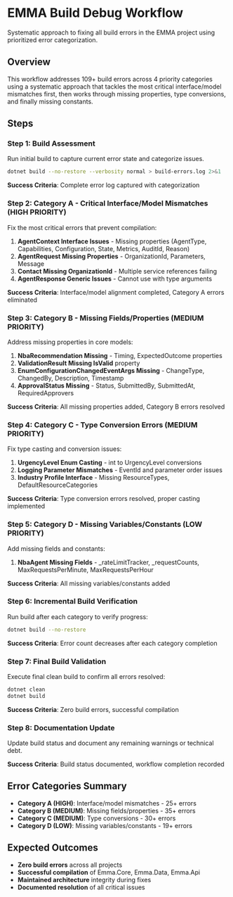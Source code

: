 # EMMA Build Debug Workflow

Systematic approach to fixing all build errors in the EMMA project using prioritized error categorization.

## Overview
This workflow addresses 109+ build errors across 4 priority categories using a systematic approach that tackles the most critical interface/model mismatches first, then works through missing properties, type conversions, and finally missing constants.

## Steps

### Step 1: Build Assessment
Run initial build to capture current error state and categorize issues.

```bash
dotnet build --no-restore --verbosity normal > build-errors.log 2>&1
```

**Success Criteria**: Complete error log captured with categorization

### Step 2: Category A - Critical Interface/Model Mismatches (HIGH PRIORITY)
Fix the most critical errors that prevent compilation:

1. **AgentContext Interface Issues** - Missing properties (AgentType, Capabilities, Configuration, State, Metrics, AuditId, Reason)
2. **AgentRequest Missing Properties** - OrganizationId, Parameters, Message  
3. **Contact Missing OrganizationId** - Multiple service references failing
4. **AgentResponse Generic Issues** - Cannot use with type arguments

**Success Criteria**: Interface/model alignment completed, Category A errors eliminated

### Step 3: Category B - Missing Fields/Properties (MEDIUM PRIORITY)
Address missing properties in core models:

1. **NbaRecommendation Missing** - Timing, ExpectedOutcome properties
2. **ValidationResult Missing IsValid** property
3. **EnumConfigurationChangedEventArgs Missing** - ChangeType, ChangedBy, Description, Timestamp
4. **ApprovalStatus Missing** - Status, SubmittedBy, SubmittedAt, RequiredApprovers

**Success Criteria**: All missing properties added, Category B errors resolved

### Step 4: Category C - Type Conversion Errors (MEDIUM PRIORITY)
Fix type casting and conversion issues:

1. **UrgencyLevel Enum Casting** - int to UrgencyLevel conversions
2. **Logging Parameter Mismatches** - EventId and parameter order issues
3. **Industry Profile Interface** - Missing ResourceTypes, DefaultResourceCategories

**Success Criteria**: Type conversion errors resolved, proper casting implemented

### Step 5: Category D - Missing Variables/Constants (LOW PRIORITY)
Add missing fields and constants:

1. **NbaAgent Missing Fields** - _rateLimitTracker, _requestCounts, MaxRequestsPerMinute, MaxRequestsPerHour

**Success Criteria**: All missing variables/constants added

### Step 6: Incremental Build Verification
Run build after each category to verify progress:

```bash
dotnet build --no-restore
```

**Success Criteria**: Error count decreases after each category completion

### Step 7: Final Build Validation
Execute final clean build to confirm all errors resolved:

```bash
dotnet clean
dotnet build
```

**Success Criteria**: Zero build errors, successful compilation

### Step 8: Documentation Update
Update build status and document any remaining warnings or technical debt.

**Success Criteria**: Build status documented, workflow completion recorded

## Error Categories Summary

- **Category A (HIGH)**: Interface/model mismatches - 25+ errors
- **Category B (MEDIUM)**: Missing fields/properties - 35+ errors  
- **Category C (MEDIUM)**: Type conversions - 30+ errors
- **Category D (LOW)**: Missing variables/constants - 19+ errors

## Expected Outcomes

- **Zero build errors** across all projects
- **Successful compilation** of Emma.Core, Emma.Data, Emma.Api
- **Maintained architecture** integrity during fixes
- **Documented resolution** of all critical issues
